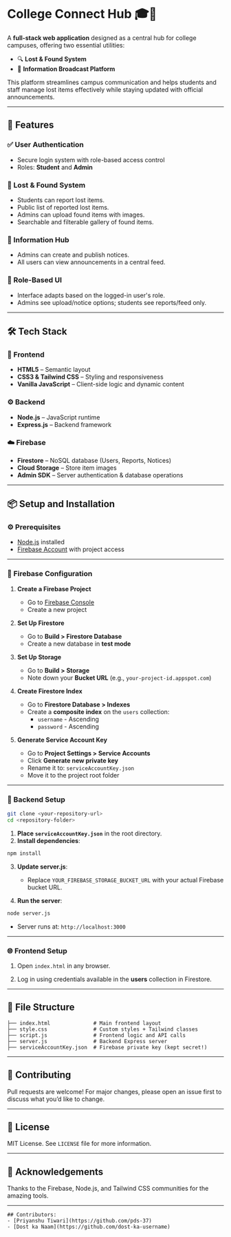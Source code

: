 
# College Connect Hub 🎓🔗

A **full-stack web application** designed as a central hub for college campuses, offering two essential utilities:

- 🔍 **Lost & Found System**
- 📢 **Information Broadcast Platform**

This platform streamlines campus communication and helps students and staff manage lost items effectively while staying updated with official announcements.

---

## 🚀 Features

### ✅ User Authentication
- Secure login system with role-based access control
- Roles: **Student** and **Admin**

### 🔎 Lost & Found System
- Students can report lost items.
- Public list of reported lost items.
- Admins can upload found items with images.
- Searchable and filterable gallery of found items.

### 📢 Information Hub
- Admins can create and publish notices.
- All users can view announcements in a central feed.

### 🔐 Role-Based UI
- Interface adapts based on the logged-in user's role.
- Admins see upload/notice options; students see reports/feed only.

---

## 🛠 Tech Stack

### 🎨 Frontend
- **HTML5** – Semantic layout
- **CSS3 & Tailwind CSS** – Styling and responsiveness
- **Vanilla JavaScript** – Client-side logic and dynamic content

### ⚙️ Backend
- **Node.js** – JavaScript runtime
- **Express.js** – Backend framework

### ☁️ Firebase
- **Firestore** – NoSQL database (Users, Reports, Notices)
- **Cloud Storage** – Store item images
- **Admin SDK** – Server authentication & database operations

---

## 📦 Setup and Installation

### ⚙️ Prerequisites
- [Node.js](https://nodejs.org/) installed
- [Firebase Account](https://firebase.google.com/) with project access

---

### 🔧 Firebase Configuration

1. **Create a Firebase Project**
   - Go to [Firebase Console](https://console.firebase.google.com/)
   - Create a new project

2. **Set Up Firestore**
   - Go to **Build > Firestore Database**
   - Create a new database in **test mode**

3. **Set Up Storage**
   - Go to **Build > Storage**
   - Note down your **Bucket URL** (e.g., `your-project-id.appspot.com`)

4. **Create Firestore Index**
   - Go to **Firestore Database > Indexes**
   - Create a **composite index** on the `users` collection:
     - `username` - Ascending
     - `password` - Ascending

5. **Generate Service Account Key**
   - Go to **Project Settings > Service Accounts**
   - Click **Generate new private key**
   - Rename it to: `serviceAccountKey.json`
   - Move it to the project root folder

---

### 📁 Backend Setup

```bash
git clone <your-repository-url>
cd <repository-folder>
````

1. **Place `serviceAccountKey.json`** in the root directory.
2. **Install dependencies**:

```bash
npm install
```

3. **Update server.js**:

   * Replace `YOUR_FIREBASE_STORAGE_BUCKET_URL` with your actual Firebase bucket URL.

4. **Run the server**:

```bash
node server.js
```

* Server runs at: `http://localhost:3000`

---

### 🌐 Frontend Setup

1. Open `index.html` in any browser.

2. Log in using credentials available in the **users** collection in Firestore.

---

## 📁 File Structure

```
├── index.html              # Main frontend layout
├── style.css               # Custom styles + Tailwind classes
├── script.js               # Frontend logic and API calls
├── server.js               # Backend Express server
├── serviceAccountKey.json  # Firebase private key (kept secret!)

```

---



## 🤝 Contributing

Pull requests are welcome! For major changes, please open an issue first to discuss what you’d like to change.

---

## 📄 License

MIT License. See `LICENSE` file for more information.

---

## 🙌 Acknowledgements

Thanks to the Firebase, Node.js, and Tailwind CSS communities for the amazing tools.

---

```
## Contributors:
- [Priyanshu Tiwari](https://github.com/pds-37)
- [Dost ka Naam](https://github.com/dost-ka-username)

